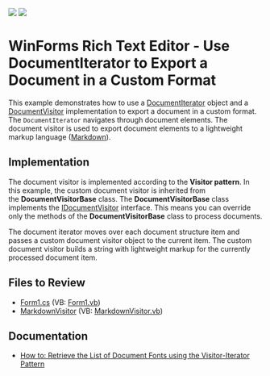 <!-- default badges list -->
[![](https://img.shields.io/badge/Open_in_DevExpress_Support_Center-FF7200?style=flat-square&logo=DevExpress&logoColor=white)](https://supportcenter.devexpress.com/ticket/details/T632549)
[![](https://img.shields.io/badge/📖_How_to_use_DevExpress_Examples-e9f6fc?style=flat-square)](https://docs.devexpress.com/GeneralInformation/403183)
<!-- default badges end -->
# WinForms Rich Text Editor - Use DocumentIterator to Export a Document in a Custom Format

This example demonstrates how to use a [DocumentIterator](https://docs.devexpress.com/OfficeFileAPI/DevExpress.XtraRichEdit.API.Native.DocumentIterator) object and a [DocumentVisitor](https://docs.devexpress.com/OfficeFileAPI/DevExpress.XtraRichEdit.API.Native.IDocumentVisitor) implementation to export a document in a custom format. The `DocumentIterator` navigates through document elements. The document visitor is used to export document elements to a lightweight markup language ([Markdown](https://en.wikipedia.org/wiki/Markdown)).

## Implementation

The document visitor is implemented according to the <strong>Visitor pattern</strong>. In this example, the custom document visitor is inherited from the <strong>DocumentVisitorBase</strong> class. The <strong>DocumentVisitorBase</strong> class implements the [IDocumentVisitor](https://docs.devexpress.com/OfficeFileAPI/DevExpress.XtraRichEdit.API.Native.IDocumentVisitor) interface. This means you can override only the methods of the <strong>DocumentVisitorBase</strong> class to process documents.

The document iterator moves over each document structure item and passes a custom document visitor object to the current item. The custom document visitor builds a string with lightweight markup for the currently processed document item.

## Files to Review

* [Form1.cs](./CS/DocumentIteratorExample/Form1.cs) (VB: [Form1.vb](./VB/DocumentIteratorExample/Form1.vb))
* [MarkdownVisitor](./CS/DocumentIteratorExample/MarkdownVisitor.cs) (VB: [MarkdownVisitor.vb](./VB/DocumentIteratorExample\MarkdownVisitor.vb))

## Documentation

* [How to: Retrieve the List of Document Fonts using the Visitor-Iterator Pattern](https://docs.devexpress.com/WindowsForms/116746/controls-and-libraries/rich-text-editor/examples/automation/how-to-retrieve-the-list-of-document-fonts-using-the-visitor-iterator-pattern)

